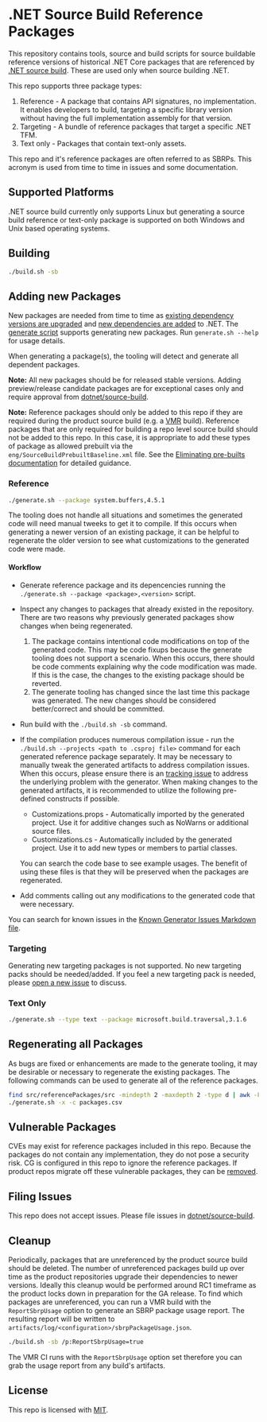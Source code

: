 # .NET Source Build Reference Packages

This repository contains tools, source and build scripts for source buildable reference
versions of historical .NET Core packages that are referenced by
[.NET source build](https://github.com/dotnet/source-build). These are used only
when source building .NET.

This repo supports three package types:

1. Reference - A package that contains API signatures, no implementation. It enables developers to build,
targeting a specific library version without having the full implementation assembly for that version.
1. Targeting - A bundle of reference packages that target a specific .NET TFM.
1. Text only - Packages that contain text-only assets.

This repo and it's reference packages are often referred to as SBRPs. This acronym is used from time
to time in issues and some documentation.

## Supported Platforms

.NET source build currently only supports Linux but generating a source build reference or text-only package
is supported on both Windows and Unix based operating systems.

## Building

``` bash
./build.sh -sb
```

## Adding new Packages

New packages are needed from time to time as
[existing dependency versions are upgraded](https://github.com/dotnet/source-build/blob/main/Documentation/sourcebuild-in-repos/update-dependencies.md)
and [new dependencies are added](https://github.com/dotnet/source-build/blob/main/Documentation/sourcebuild-in-repos/new-dependencies.md)
to .NET. The [generate script](https://github.com/dotnet/source-build-reference-packages/blob/main/generate.sh)
supports generating new packages. Run `generate.sh --help` for usage details.

When generating a package(s), the tooling will detect and generate all dependent packages.

**Note:** All new packages should be for released stable versions. Adding preview/release candidate
packages are for exceptional cases only and require approval from
[dotnet/source-build](https://github.com/orgs/dotnet/teams/source-build).

**Note:** Reference packages should only be added to this repo if they are required during the product
source build (e.g. a [VMR](https://github.com/dotnet/dotnet) build). Reference packages that are only
required for building a repo level source build should not be added to this repo. In this case, it is
appropriate to add these types of package as allowed prebuilt via the `eng/SourceBuildPrebuiltBaseline.xml`
file. See the [Eliminating pre-builts documentation](https://github.com/dotnet/source-build/blob/main/Documentation/eliminating-pre-builts.md)
for detailed guidance.

### Reference

``` bash
./generate.sh --package system.buffers,4.5.1
```

The tooling does not handle all situations and sometimes the generated code will need manual tweeks to get
it to compile. If this occurs when generating a newer version of an existing package, it can be helpful to
regenerate the older version to see what customizations to the generated code were made.

#### Workflow

* Generate reference package and its depencencies running the `./generate.sh --package <package>,<version>` script.
* Inspect any changes to packages that already existed in the repository. There are two reasons why previously
generated packages show changes when being regenerated.
    1. The package contains intentional code modifications on top of the generated code.
    This may be code fixups because the generate tooling does not support a scenario.
    When this occurs, there should be code comments explaining why the code modification was made. If this is
    the case, the changes to the existing package should be reverted.
    2. The generate tooling has changed since the last time this package was generated. The new changes should
    be considered better/correct and should be committed.
* Run build with the `./build.sh -sb` command.
* If the compilation produces numerous compilation issue - run the `./build.sh --projects <path to .csproj file>`
  command for each generated reference package separately.
  It may be necessary to manually tweak the generated artifacts to address compilation issues.
  When this occurs, please ensure there is an [tracking issue](#filing-issues) to address the underlying problem with the generator.
  When making changes to the generated artifacts, it is recommended to utilize the following pre-defined constructs if possible.

  * Customizations.props - Automatically imported by the generated project. Use it for additive changes such as NoWarns or additional source files.
  * Customizations.cs - Automatically included by the generated project. Use it to add new types or members to partial classes.

  You can search the code base to see example usages.
  The benefit of using these files is that they will be preserved when the packages are regenerated.
* Add comments calling out any modifications to the generated code that were necessary.

You can search for known issues in the [Known Generator Issues Markdown file](docs/known_generator_issues.md).

### Targeting

Generating new targeting packages is not supported. No new targeting packs should be needed/added. If you feel
a new targeting pack is needed, please [open a new issue](#filing-issues) to discuss.

### Text Only

``` bash
./generate.sh --type text --package microsoft.build.traversal,3.1.6
```

## Regenerating all Packages

As bugs are fixed or enhancements are made to the generate tooling, it may be desirable or necessary to
regenerate the existing packages. The following commands can be used to generate all of the reference packages.

``` bash
find src/referencePackages/src -mindepth 2 -maxdepth 2 -type d | awk -F'/' '{print $(NF-1)","$NF}' > packages.csv
./generate.sh -x -c packages.csv
```

## Vulnerable Packages

CVEs may exist for reference packages included in this repo. Because the packages do not contain any
implementation, they do not pose a security risk. CG is configured in this repo to ignore the reference
packages. If product repos migrate off these vulnerable packages, they can be [removed](#cleanup).

## Filing Issues

This repo does not accept issues. Please file issues in
[dotnet/source-build](https://github.com/dotnet/source-build/issues/new/choose).

## Cleanup

Periodically, packages that are unreferenced by the product source build should be deleted. The number of
unreferenced packages build up over time as the product repositories upgrade their dependencies to newer
versions. Ideally this cleanup would be performed around RC1 timeframe as the product locks down in preparation
for the GA release. To find which packages are unreferenced, you can run a VMR build with the `ReportSbrpUsage`
option to generate an SBRP package usage report. The resulting report will be written to
`artifacts/log/<configuration>/sbrpPackageUsage.json`.

``` bash
./build.sh -sb /p:ReportSbrpUsage=true
```

The VMR CI runs with the `ReportSbrpUsage` option set therefore you can grab the usage report from any build's
artifacts.

## License

This repo is licensed with [MIT](LICENSE.txt).
